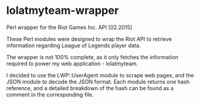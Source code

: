 # lolatmyteam-wrapper
Perl wrapper for the Riot Games Inc. API [02.2015]

These Perl modules were designed to wrap the Riot API to retrieve information regarding League of Legends player data.

The wrapper is not 100% complete, as it only fetches the information required to power my web application - lolatmyteam.

I decided to use the LWP::UserAgent module to scrape web pages, and the JSON module to decode the JSON format. Each module returns one hash reference, and a detailed breakdown of the hash can be found as a comment in the corresponding file.
